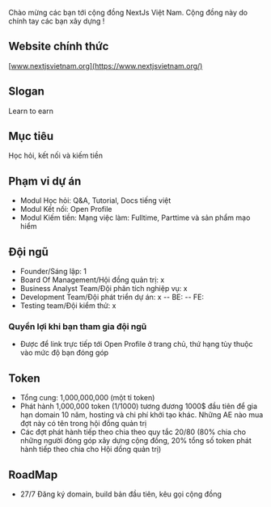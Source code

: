 Chào mừng các bạn tới cộng đồng NextJs Việt Nam. Cộng đồng này do chính tay các bạn xây dựng !
## Website chính thức

[www.nextjsvietnam.org](https://www.nextjsvietnam.org/)

## Slogan

Learn to earn

## Mục tiêu

Học hỏi, kết nối và kiếm tiền

## Phạm vi dự án
- Modul Học hỏi: Q&A, Tutorial, Docs tiếng việt
- Modul Kết nối: Open Profile
- Modul Kiếm tiền: Mạng việc làm: Fulltime, Parttime và sản phẩm mạo hiểm


## Đội ngũ
- Founder/Sáng lập: 1
- Board Of Management/Hội đồng quản trị: x
- Business Analyst Team/Đội phân tích nghiệp vụ: x
- Development Team/Đội phát triển dự án: x
  -- BE:
  -- FE:
- Testing team/Đội kiểm thử: x
### Quyền lợi khi bạn tham gia đội ngũ
- Được để link trực tiếp tới Open Profile ở trang chủ, thứ hạng tùy thuộc vào mức độ bạn đóng góp
## Token
- Tổng cung: 1,000,000,000 (một tỉ token)
- Phát hành 1,000,000 token (1/1000) tương đương 1000$ đầu tiên để gia hạn domain 10 năm, hosting và chi phí khởi tạo khác. Những AE nào mua đợt này có tên trong hội đồng quản trị
- Các đợt phát hành tiếp theo chia theo quy tắc 20/80 (80% chia cho những người đóng góp xây dựng cộng đồng, 20% tổng số token phát hành tiếp theo chia cho Hội dồng quản trị)
## RoadMap
- 27/7 Đăng ký domain, build bản đầu tiên, kêu gọi cộng đồng
